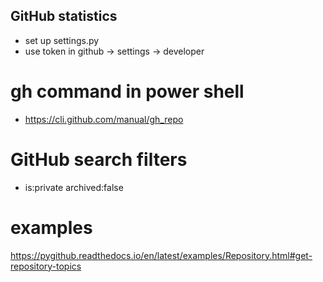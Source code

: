 ## GitHub statistics
- set up settings.py
- use token in github -> settings -> developer
# gh command in power shell
- https://cli.github.com/manual/gh_repo
# GitHub search filters
- is:private archived:false
# examples
https://pygithub.readthedocs.io/en/latest/examples/Repository.html#get-repository-topics